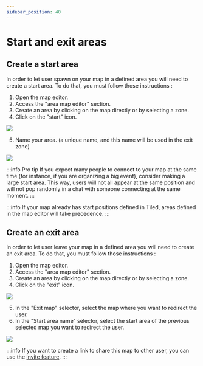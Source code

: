 ```yaml
---
sidebar_position: 40
---
```


# Start and exit areas

## Create a start area

In order to let user spawn on your map in a defined area you will need to create a start area.
To do that, you must follow those instructions :

1. Open the map editor.
2. Access the "area map editor" section.
3. Create an area by clicking on the map directly or by selecting a zone.
4. Click on the "start" icon.

![](../../images/editor/start_area_1.png)

5. Name your area. (a unique name, and this name will be used in the exit zone)

![](../../images/editor/start_area_2.png)

:::info Pro tip
If you expect many people to connect to your map at the same time (for instance, if you are organizing a big event), consider making a large start area. This way, users will not all appear at the same position and will not pop randomly in a chat with someone connecting at the same moment.
:::

:::info
If your map already has start positions defined in Tiled, areas defined in the map editor will take precedence.
:::

## Create an exit area

In order to let user leave your map in a defined area you will need to create an exit area.
To do that, you must follow those instructions :

1. Open the map editor.
2. Access the "area map editor" section.
3. Create an area by clicking on the map directly or by selecting a zone.
4. Click on the "exit" icon.

![](../../images/editor/exit_area_1.png)

5. In the "Exit map" selector, select the map where you want to redirect the user.
6. In the "Start area name" selector, select the start area of the previous selected map you want to redirect the user.

![](../../images/editor/exit_area_2.png)

:::info
If you want to create a link to share this map to other user, you can use the [invite feature](../../invite.md).
:::
